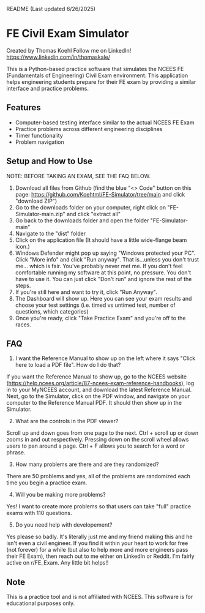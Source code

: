README (Last updated 6/26/2025)

# FE Civil Exam Simulator

Created by Thomas Koehl
Follow me on LinkedIn! https://www.linkedin.com/in/thomaskale/

This is a Python-based practice software that simulates the NCEES FE (Fundamentals of Engineering) Civil Exam environment. This application helps engineering students prepare for their FE exam by providing a similar interface and practice problems.

## Features

- Computer-based testing interface similar to the actual NCEES FE Exam
- Practice problems across different engineering disciplines
- Timer functionality
- Problem navigation

## Setup and How to Use

NOTE: BEFORE TAKING AN EXAM, SEE THE FAQ BELOW. 

1. Download all files from Github (find the blue "<> Code" button on this page: https://github.com/Koehtml/FE-Simulator/tree/main and click "download ZIP")
2. Go to the downloads folder on your computer, right click on "FE-Simulator-main.zip" and click "extract all"
3. Go back to the downloads folder and open the folder "FE-Simulator-main"
4. Navigate to the "dist" folder
5. Click on the application file (It should have a little wide-flange beam icon.)
6. Windows Defender might pop up saying "Windows protected your PC". Click "More info" and click "Run anyway". 
  That is...unless you don't trust me...
  which is fair. 
  You've probably never met me. 
  If you don't feel comfortable running my software at this point, no pressure. You don't have to use it. 
  You can just click "Don't run" and ignore the rest of the steps.
7. If you're still here and want to try it, click "Run Anyway".
8. The Dashboard will show up. Here you can see your exam results and choose your test settings (i.e. timed vs untimed test, number of questions, which categories)
9. Once you're ready, click "Take Practice Exam" and you're off to the races.

## FAQ

1. I want the Reference Manual to show up on the left where it says "Click here to load a PDF file". How do I do that?
   
If you want the Reference Manual to show up, go to the NCEES website (https://help.ncees.org/article/87-ncees-exam-reference-handbooks), log in to your MyNCEES account, and download the latest Reference Manual.
Next, go to the Simulator, click on the PDF window, and navigate on your computer to the Reference Manual PDF. It should then show up in the Simulator.

2. What are the controls in the PDF viewer?
   
Scroll up and down goes from one page to the next.
Ctrl + scroll up or down zooms in and out respectively.
Pressing down on the scroll wheel allows users to pan around a page.
Ctrl + F allows you to search for a word or phrase.

3. How many problems are there and are they randomized?

There are 50 problems and yes, all of the problems are randomized each time you begin a practice exam.

4. Will you be making more problems?

Yes! I want to create more problems so that users can take "full" practice exams with 110 questions.

5. Do you need help with developement?

Yes please so badly. It's literally just me and my friend making this and he isn't even a civil engineer. If you find it within your heart to work for free (not forever) for a while (but also to help more and more engineers pass their FE Exam), then reach out to me either on LinkedIn or Reddit. I'm fairly active on r/FE_Exam. Any little bit helps!!

## Note

This is a practice tool and is not affiliated with NCEES. This software is for educational purposes only.
